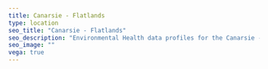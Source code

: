 ```yaml
---
title: Canarsie - Flatlands
type: location
seo_title: "Canarsie - Flatlands"
seo_description: "Environmental Health data profiles for the Canarsie - Flatlands neighborhood of NYC."
seo_image: ""
vega: true
---
```

